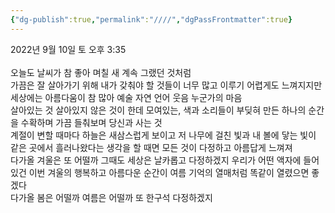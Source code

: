```yaml
---
{"dg-publish":true,"permalink":"////","dgPassFrontmatter":true}
---
```


2022년 9월 10일 토 오후 3:35<br/>
<br/>
오늘도 날씨가 참 좋아 며칠 새 계속 그랬던 것처럼<br/>
가끔은 잘 살아가기 위해 내가 갖춰야 할 것들이 너무 많고 이루기 어렵게도 느껴지지만 세상에는 아름다움이 참 많아 예술 자연 언어 웃음 누군가의 마음<br/>
살아있는 것 살아있지 않은 것이 한데 모여있는, 색과 소리들이 부딪혀 만든 하나의 순간을 수확하며 가끔 들춰보며 당신과 사는 것<br/>
계절이 변할 때마다 하늘은 새삼스럽게 보이고 저 나무에 걸친 빛과 내 볼에 닿는 빛이 같은 곳에서 흘러나왔다는 생각을 할 때면 모든 것이 다정하고 아름답게 느껴져<br/>
다가올 겨울은 또 어떨까 그때도 세상은 날카롭고 다정하겠지 우리가 어떤 액자에 들어있건 이번 겨울의 행복하고 아름다운 순간이 여름 기억의 열매처럼 똑같이 열렸으면 좋겠다<br/>
다가올 봄은 어떨까 여름은 어떨까 또 한구석 다정하겠지<br/>

